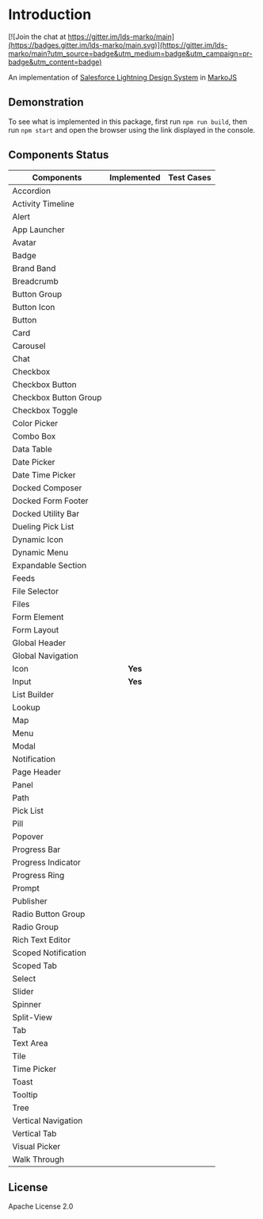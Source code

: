 # Introduction

[![Join the chat at https://gitter.im/lds-marko/main](https://badges.gitter.im/lds-marko/main.svg)](https://gitter.im/lds-marko/main?utm_source=badge&utm_medium=badge&utm_campaign=pr-badge&utm_content=badge)

An implementation of [Salesforce Lightning Design System](https://www.lightningdesignsystem.com) in [MarkoJS](https://markojs.com)

## Demonstration

To see what is implemented in this package, first run `npm run build`, then run `npm start` and open the browser using the link displayed in the console.

## Components Status

| Components             | Implemented   | Test Cases  |
| ---------------------- |:-------------:| -----------:|
| Accordion              |               |             |
| Activity Timeline      |               |             |
| Alert                  |               |             |
| App Launcher           |               |             |
| Avatar                 |               |             |
| Badge                  |               |             |
| Brand Band             |               |             |
| Breadcrumb             |               |             |
| Button Group           |               |             |
| Button Icon            |               |             |
| Button                 |               |             |
| Card                   |               |             |
| Carousel               |               |             |
| Chat                   |               |             |
| Checkbox               |               |             |
| Checkbox Button        |               |             |
| Checkbox Button Group  |               |             |
| Checkbox Toggle        |               |             |
| Color Picker           |               |             |
| Combo Box              |               |             |
| Data Table             |               |             |
| Date Picker            |               |             |
| Date Time Picker       |               |             |
| Docked Composer        |               |             |
| Docked Form Footer     |               |             |
| Docked Utility Bar     |               |             |
| Dueling Pick List      |               |             |
| Dynamic Icon           |               |             |
| Dynamic Menu           |               |             |
| Expandable Section     |               |             |
| Feeds                  |               |             |
| File Selector          |               |             |
| Files                  |               |             |
| Form Element           |               |             |
| Form Layout            |               |             |
| Global Header          |               |             |
| Global Navigation      |               |             |
| Icon                   | **Yes**       |             |
| Input                  | **Yes**       |             |
| List Builder           |               |             |
| Lookup                 |               |             |
| Map                    |               |             |
| Menu                   |               |             |
| Modal                  |               |             |
| Notification           |               |             |
| Page Header            |               |             |
| Panel                  |               |             |
| Path                   |               |             |
| Pick List              |               |             |
| Pill                   |               |             |
| Popover                |               |             |
| Progress Bar           |               |             |
| Progress Indicator     |               |             |
| Progress Ring          |               |             |
| Prompt                 |               |             |
| Publisher              |               |             |
| Radio Button Group     |               |             |
| Radio Group            |               |             |
| Rich Text Editor       |               |             |
| Scoped Notification    |               |             |
| Scoped Tab             |               |             |
| Select                 |               |             |
| Slider                 |               |             |
| Spinner                |               |             |
| Split-View             |               |             |
| Tab                    |               |             |
| Text Area              |               |             |
| Tile                   |               |             |
| Time Picker            |               |             |
| Toast                  |               |             |
| Tooltip                |               |             |
| Tree                   |               |             |
| Vertical Navigation    |               |             |
| Vertical Tab           |               |             |
| Visual Picker          |               |             |
| Walk Through           |               |             |

## License

Apache License 2.0
